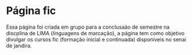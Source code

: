 <h1>Página fic</h1>
<p>Essa página foi criada em grupo para a conclusaão de semestre na discplina de LIMA (linguagens de marcação), a página tem como objetivo divulgar os cursos fic
(formação inicial e continuada) disponíveis no senai de jandira.</p>

